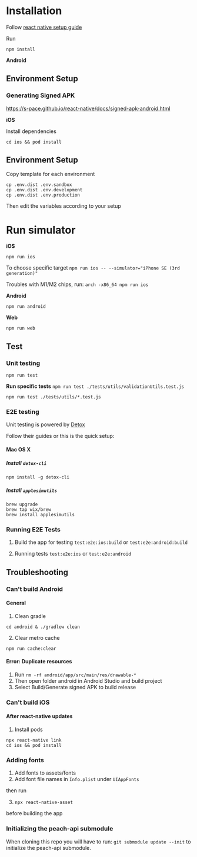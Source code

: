 # Installation

Follow [react native setup guide](https://reactnative.dev/docs/environment-setup)

Run

```
npm install
```

**Android**

## Environment Setup

### Generating Signed APK

https://s-pace.github.io/react-native/docs/signed-apk-android.html

**iOS**

Install dependencies

`cd ios && pod install`

## Environment Setup

Copy template for each environment

```
cp .env.dist .env.sandbox
cp .env.dist .env.development
cp .env.dist .env.production
```

Then edit the variables according to your setup

# Run simulator

**iOS**

`npm run ios`

To choose specific target
`npm run ios -- --simulator="iPhone SE (3rd generation)"`

Troubles with M1/M2 chips, run:
`arch -x86_64 npm run ios`

**Android**

`npm run android`

**Web**

`npm run web`

## Test

### Unit testing

`npm run test`

**Run specific tests**
`npm run test ./tests/utils/validationUtils.test.js`

`npm run test ./tests/utils/*.test.js`

### E2E testing

Unit testing is powered by [Detox](https://github.com/wix/Detox)

Follow their guides or this is the quick setup:

#### Mac OS X

##### Install `detox-cli`

`npm install -g detox-cli`

##### Install `applesimutils`

```
brew upgrade
brew tap wix/brew
brew install applesimutils
```

### Running E2E Tests

1. Build the app for testing
   `test:e2e:ios:build`
   or
   `test:e2e:android:build`

1. Running tests
   `test:e2e:ios`
   or
   `test:e2e:android`

## Troubleshooting

### Can't build Android

#### General

1. Clean gradle

`cd android & ./gradlew clean`

2. Clear metro cache

`npm run cache:clear`

#### Error: Duplicate resources

1. Run `rm -rf android/app/src/main/res/drawable-*`
2. Then open folder android in Android Studio and build project
3. Select Build/Generate signed APK to build release

### Can't build iOS

#### After react-native updates

1. Install pods

```
npx react-native link
cd ios && pod install
```

### Adding fonts

1. Add fonts to assets/fonts
2. Add font file names in `Info.plist` under `UIAppFonts`

then run

3. `npx react-native-asset`

before building the app

### Initializing the peach-api submodule

When cloning this repo you will have to run: `git submodule update --init` to initialize the peach-api submodule.
